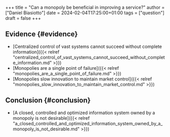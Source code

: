 +++
title = "Can a monopoly be beneficial in improving a service?"
author = ["Daniel Biasiotto"]
date = 2024-02-04T17:25:00+01:00
tags = ["question"]
draft = false
+++

## Evidence {#evidence}

-   [Centralized control of vast systems cannot succeed without complete information]({{< relref "centralized_control_of_vast_systems_cannot_succeed_without_complete_information.md" >}})
-   [Monopolies are a single point of failure]({{< relref "monopolies_are_a_single_point_of_failure.md" >}})
-   [Monopolies slow innovation to maintain market control]({{< relref "monopolies_slow_innovation_to_maintain_market_control.md" >}})


## Conclusion {#conclusion}

-   [A closed, controlled and optimized information system owned by a monopoly is not desirable]({{< relref "a_closed_controlled_and_optimized_information_system_owned_by_a_monopoly_is_not_desirable.md" >}})
